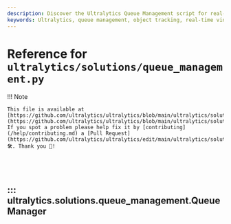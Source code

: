 ```yaml
---
description: Discover the Ultralytics Queue Management script for real-time object tracking and queue management.
keywords: Ultralytics, queue management, object tracking, real-time video, Python script, YOLO, AGPL-3.0
---
```


# Reference for `ultralytics/solutions/queue_management.py`

!!! Note

    This file is available at [https://github.com/ultralytics/ultralytics/blob/main/ultralytics/solutions/queue_management.py](https://github.com/ultralytics/ultralytics/blob/main/ultralytics/solutions/queue_management.py). If you spot a problem please help fix it by [contributing](/help/contributing.md) a [Pull Request](https://github.com/ultralytics/ultralytics/edit/main/ultralytics/solutions/queue_management.py) 🛠️. Thank you 🙏!

<br><br>

## ::: ultralytics.solutions.queue_management.QueueManager

<br><br>